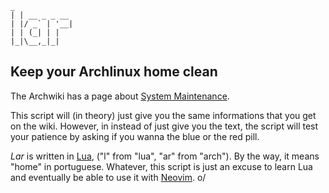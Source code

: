  ```
 _            
| | __ _ _ __ 
| |/ _` | '__|
| | (_| | |   
|_|\__,_|_|   
```

## Keep your Archlinux home clean

The Archwiki has a page about [System
Maintenance](https://wiki.archlinux.org/index.php/System_maintenance#Partial_upgrades_are_unsupported).

This script will (in theory) just give you the same informations that you get on
the wiki. However, in instead of just give you the text, the script will test
your patience by asking if you wanna the blue or the red pill.

*Lar* is written in [Lua](http://lua.org/), ("l" from "lua", "ar" from "arch").
By the way, it means "home" in portuguese. Whatever, this script is just an
excuse to learn Lua and eventually be able to use it with
[Neovim](http://neovim.io/). o/

